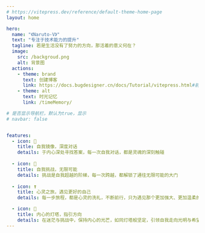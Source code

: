 ```yaml
---
# https://vitepress.dev/reference/default-theme-home-page
layout: home

hero:
  name: "《Naruto-V》"
  text: "专注于技术能力的提升"
  tagline: 若是生活没有了努力的方向，那活着的意义何在？
  image: 
    src: /backgroud.png
    alt: 背景图
  actions:
    - theme: brand
      text: 创建博客
      link: https://docs.bugdesigner.cn/docs/Tutorial/vitepress.html#前言
    - theme: alt
      text: 时光记忆
      link: /timeMemory/

# 是否显示导航栏，默认为true，显示
# navbar: false


features:
  - icon: 💯
    title: 自我镜像，深度对话
    details: 于内心深处寻找答案，每一次自我对话，都是灵魂的深刻触碰
    
  - icon: 👊
    title: 自我挑战，无限可能
    details: 挑战是自我超越的阶梯，每一次跨越，都解锁了通往无限可能的大门
    
  - icon: ❣
    title: 心灵之旅，遇见更好的自己
    details: 每一步旅程，都是心灵的洗礼，不断前行，只为遇见那个更加强大、更加温柔的自己

  - icon: 🚀
    title: 内心的灯塔，指引方向
    details: 在迷茫与挑战中，保持内心的光芒，如同灯塔般坚定，引领自我走向光明与希望
---
```



